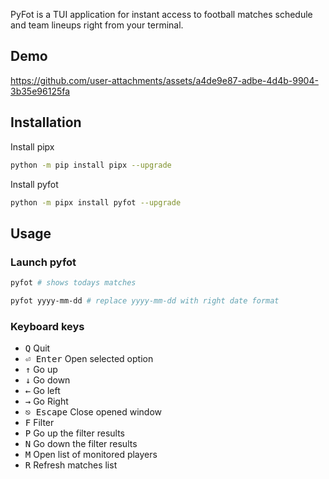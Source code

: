 PyFot is a TUI application for instant access to football matches schedule and team lineups right from your terminal.

## Demo
https://github.com/user-attachments/assets/a4de9e87-adbe-4d4b-9904-3b35e96125fa

## Installation
Install pipx
``` bash
python -m pip install pipx --upgrade
```
Install pyfot
``` bash
python -m pipx install pyfot --upgrade
```

## Usage
### Launch pyfot
```bash
pyfot # shows todays matches
```
```bash
pyfot yyyy-mm-dd # replace yyyy-mm-dd with right date format
```

### Keyboard keys
- <kbd>Q</kbd> Quit
- <kbd>⏎ Enter</kbd> Open selected option
- <kbd>↑</kbd> Go up 
- <kbd>↓</kbd> Go down
- <kbd>←</kbd> Go left
- <kbd>→</kbd> Go Right
- <kbd>⎋ Escape</kbd> Close opened window
- <kbd>F</kbd> Filter
- <kbd>P</kbd> Go up the filter results
- <kbd>N</kbd> Go down the filter results
- <kbd>M</kbd> Open list of monitored players
- <kbd>R</kbd> Refresh matches list



